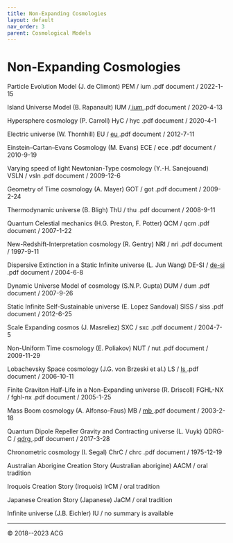 ```yaml
---
title: Non-Expanding Cosmologies
layout: default
nav_order: 3
parent: Cosmological Models
---
```


# Non-Expanding Cosmologies

Particle Evolution Model (J. de Climont)  PEM / ium .pdf document / 2022-1-15

Island Universe Model (B. Rapanault)  IUM /[ ium ](https://cosmology.info/essays/models_marmet/pem-20220115.pdf).pdf document / 2020-4-13

Hypersphere cosmology (P. Carroll)  HyC / hyc .pdf document / 2020-4-1

Electric universe (W. Thornhill)  EU / [eu ](https://cosmology.info/essays/models_marmet/eu-20120711.pdf).pdf document / 2012-7-11

Einstein–Cartan–Evans Cosmology (M. Evans)  ECE / ece .pdf document / 2010-9-19

Varying speed of light Newtonian-Type cosmology (Y.-H. Sanejouand)  VSLN / vsln .pdf document / 2009-12-6

Geometry of Time cosmology (A. Mayer)  GOT / got .pdf document / 2009-2-24

Thermodynamic universe (B. Bligh)  ThU / thu .pdf document / 2008-9-11

Quantum Celestial mechanics (H.G. Preston, F. Potter)  QCM / qcm .pdf document / 2007-1-22

New-Redshift-Interpretation cosmology (R. Gentry)  NRI / nri .pdf document / 1997-9-11

Dispersive Extinction in a Static Infinite universe (L. Jun Wang)  DE-SI / [de-si ](https://cosmology.info/essays/models_marmet/de-si-20040608.pdf).pdf document / 2004-6-8


Dynamic Universe Model of cosmology (S.N.P. Gupta)  DUM / dum .pdf document / 2007-9-26

Static Infinite Self-Sustainable universe (E. Lopez Sandoval)  SISS / siss .pdf document / 2012-6-25

Scale Expanding cosmos (J. Masreliez)  SXC / sxc .pdf document / 2004-7-5

Non-Uniform Time cosmology (E. Poliakov)  NUT / nut .pdf document / 2009-11-29

Lobachevsky Space cosmology (J.G. von Brzeski et al.)  LS / [ls ](https://cosmology.info/essays/models_marmet/ls-20061011.pdf).pdf document / 2006-10-11

Finite Graviton Half-Life in a Non-Expanding universe (R. Driscoll)  FGHL-NX / fghl-nx .pdf document / 2005-1-25

Mass Boom cosmology (A. Alfonso-Faus)  MB / [mb ](https://cosmology.info/essays/models_marmet/mb-20030218.pdf).pdf document / 2003-2-18

Quantum Dipole Repeller Gravity and Contracting universe (L. Vuyk)  QDRG-C / [qdrg ](https://cosmology.info/essays/models_marmet/qdrg-c-20170328.pdf).pdf document / 2017-3-28

Chronometric cosmology (I. Segal)  ChrC / chrc .pdf document / 1975-12-19

Australian Aborigine Creation Story (Australian aborigine)  AACM / oral tradition

Iroquois Creation Story (Iroquois)  IrCM / oral tradition

Japanese Creation Story (Japanese)  JaCM / oral tradition

Infinite universe (J.B. Eichler)  IU / no summary is available

---

© 2018--2023 ACG
